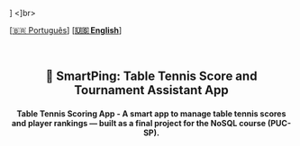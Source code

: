 ]
<]br>

 \[[🇧🇷 Português](README.pt_BR.md)\] \[**[🇺🇸 English](README.md)**\]

<br>

  <!--  START HEADER  -->


## <p align="center">  🏓 SmartPing: Table Tennis Score and Tournament Assistant App
#### <p align="center">  Table Tennis Scoring App - A smart app to manage table tennis scores and player rankings — built as a final project for the NoSQL course (PUC-SP).
